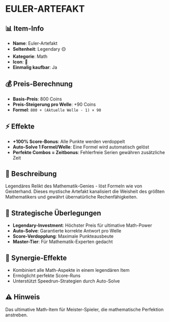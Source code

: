 # EULER-ARTEFAKT

## 📊 Item-Info
- **Name**: Euler-Artefakt
- **Seltenheit**: Legendary 🟡
- **Kategorie**: Math
- **Icon**: 🔮
- **Einmalig kaufbar**: Ja

## 💰 Preis-Berechnung
- **Basis-Preis**: 800 Coins
- **Preis-Steigerung pro Welle**: +90 Coins
- **Formel**: `800 + (Aktuelle Welle - 1) × 90`

## ⚡ Effekte
- **+100% Score-Bonus**: Alle Punkte werden verdoppelt
- **Auto-Solve 1 Formel/Welle**: Eine Formel wird automatisch gelöst
- **Perfekte Combos = Zeitbonus**: Fehlerfreie Serien gewähren zusätzliche Zeit

## 📝 Beschreibung
Legendäres Relikt des Mathematik-Genies - löst Formeln wie von Geisterhand. Dieses mystische Artefakt kanalisiert die Weisheit des größten Mathematikers und gewährt übernatürliche Rechenfähigkeiten.

## 🎯 Strategische Überlegungen
- **Legendary-Investment**: Höchster Preis für ultimative Math-Power
- **Auto-Solve**: Garantierte korrekte Antwort pro Welle
- **Score-Verdopplung**: Maximale Punkteausbeute
- **Master-Tier**: Für Mathematik-Experten gedacht

## 🔄 Synergie-Effekte
- Kombiniert alle Math-Aspekte in einem legendären Item
- Ermöglicht perfekte Score-Runs
- Unterstützt Speedrun-Strategien durch Auto-Solve

## ⚠️ Hinweis
Das ultimative Math-Item für Meister-Spieler, die mathematische Perfektion anstreben.

